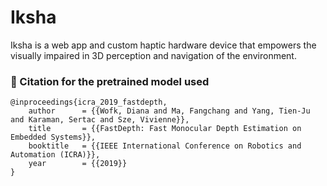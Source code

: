 # Iksha

Iksha is a web app and custom haptic hardware device that empowers the visually impaired in 3D perception and navigation of the environment.

### 📄 Citation for the pretrained model used 

```
@inproceedings{icra_2019_fastdepth,
	author      = {{Wofk, Diana and Ma, Fangchang and Yang, Tien-Ju and Karaman, Sertac and Sze, Vivienne}},
	title       = {{FastDepth: Fast Monocular Depth Estimation on Embedded Systems}},
	booktitle   = {{IEEE International Conference on Robotics and Automation (ICRA)}},
	year        = {{2019}}
}
```

